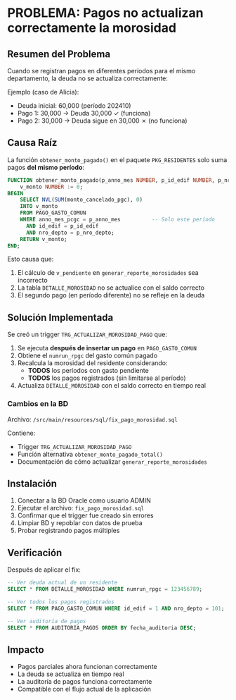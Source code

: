 # PROBLEMA: Pagos no actualizan correctamente la morosidad

## Resumen del Problema

Cuando se registran pagos en diferentes períodos para el mismo departamento, la deuda no se actualiza correctamente:

Ejemplo (caso de Alicia):
- Deuda inicial: 60,000 (período 202410)
- Pago 1: 30,000 → Deuda 30,000 ✓ (funciona)
- Pago 2: 30,000 → Deuda sigue en 30,000 ✗ (no funciona)

## Causa Raíz

La función `obtener_monto_pagado()` en el paquete `PKG_RESIDENTES` solo suma pagos **del mismo período**:

```sql
FUNCTION obtener_monto_pagado(p_anno_mes NUMBER, p_id_edif NUMBER, p_nro_depto NUMBER) RETURN NUMBER IS
    v_monto NUMBER := 0;
BEGIN
    SELECT NVL(SUM(monto_cancelado_pgc), 0)
    INTO v_monto
    FROM PAGO_GASTO_COMUN
    WHERE anno_mes_pcgc = p_anno_mes          -- Solo este período
      AND id_edif = p_id_edif
      AND nro_depto = p_nro_depto;
    RETURN v_monto;
END;
```

Esto causa que:
1. El cálculo de `v_pendiente` en `generar_reporte_morosidades` sea incorrecto
2. La tabla `DETALLE_MOROSIDAD` no se actualice con el saldo correcto
3. El segundo pago (en período diferente) no se refleje en la deuda

## Solución Implementada

Se creó un trigger `TRG_ACTUALIZAR_MOROSIDAD_PAGO` que:

1. Se ejecuta **después de insertar un pago** en `PAGO_GASTO_COMUN`
2. Obtiene el `numrun_rpgc` del gasto común pagado
3. Recalcula la morosidad del residente considerando:
   - **TODOS** los períodos con gasto pendiente
   - **TODOS** los pagos registrados (sin limitarse al período)
4. Actualiza `DETALLE_MOROSIDAD` con el saldo correcto en tiempo real

### Cambios en la BD

Archivo: `/src/main/resources/sql/fix_pago_morosidad.sql`

Contiene:
- Trigger `TRG_ACTUALIZAR_MOROSIDAD_PAGO`
- Función alternativa `obtener_monto_pagado_total()`
- Documentación de cómo actualizar `generar_reporte_morosidades`

## Instalación

1. Conectar a la BD Oracle como usuario ADMIN
2. Ejecutar el archivo: `fix_pago_morosidad.sql`
3. Confirmar que el trigger fue creado sin errores
4. Limpiar BD y repoblar con datos de prueba
5. Probar registrando pagos múltiples

## Verificación

Después de aplicar el fix:

```sql
-- Ver deuda actual de un residente
SELECT * FROM DETALLE_MOROSIDAD WHERE numrun_rpgc = 123456789;

-- Ver todos los pagos registrados
SELECT * FROM PAGO_GASTO_COMUN WHERE id_edif = 1 AND nro_depto = 101;

-- Ver auditoría de pagos
SELECT * FROM AUDITORIA_PAGOS ORDER BY fecha_auditoria DESC;
```

## Impacto

- Pagos parciales ahora funcionan correctamente
- La deuda se actualiza en tiempo real
- La auditoría de pagos funciona correctamente
- Compatible con el flujo actual de la aplicación
